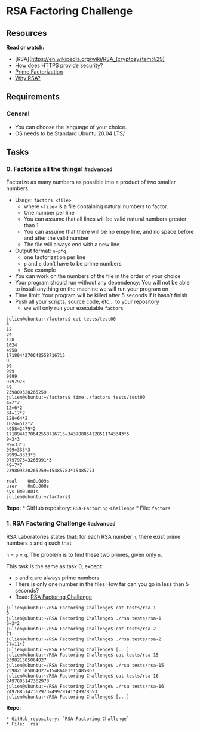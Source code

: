 # RSA Factoring Challenge
## Resources
**Read or watch:**
* [RSA](https://en.wikipedia.org/wiki/RSA_(cryptosystem%29)
* [How does HTTPS provide security?](https://stackoverflow.com/questions/3968095/how-does-https-provide-security)
* [Prime Factorization](https://privacycanada.net/mathematics/prime-factorization/)
* [Why RSA?](https://jaredatandi.hashnode.dev/rsa-factoring)
## Requirements
### General
* You can choose the language of your choice.
* OS needs to be Standard Ubuntu 20.04 LTS/

## Tasks
### 0. Factorize all the things!					`#advanced`
Factorize as many numbers as possible into a product of two smaller numbers.

* Usage: `factors <file>`
	* where `<file>` is a file containing natural numbers to factor.
	* One number per line
	* You can assume that all lines will be valid natural numbers greater than 1
	* You can assume that there will be no empy line, and no space before and after the valid number
	* The file will always end with a new line
* Output format: `n=p*q`
	* one factorization per line
	* `p` and `q` don’t have to be prime numbers
	* See example
* You can work on the numbers of the file in the order of your choice
* Your program should run without any dependency: You will not be able to install anything on the machine we will run your program on
* Time limit: Your program will be killed after 5 seconds if it hasn’t finish
* Push all your scripts, source code, etc… to your repository
	* we will only run your executable `factors`
```
julien@ubuntu:~/factors$ cat tests/test00 
4
12
34
128
1024
4958
1718944270642558716715
9
99
999
9999
9797973
49
239809320265259
julien@ubuntu:~/factors$ time ./factors tests/test00
4=2*2
12=6*2
34=17*2
128=64*2
1024=512*2
4958=2479*2
1718944270642558716715=343788854128511743343*5
9=3*3
99=33*3
999=333*3
9999=3333*3
9797973=3265991*3
49=7*7
239809320265259=15485783*15485773

real    0m0.009s
user    0m0.008s
sys 0m0.001s
julien@ubuntu:~/factors$ 
```
**Repo:**
	*  GitHub repository: `RSA-Factoring-Challenge`
	* File: `factors`
### 1. RSA Factoring Challenge						`#advanced`
RSA Laboratories states that: for each RSA number `n`, there exist prime numbers `p` and `q` such that

`n` = `p` × `q`. The problem is to find these two primes, given only `n`.

This task is the same as task 0, except:

* `p` and `q` are always prime numbers
* There is only one number in the files
How far can you go in less than 5 seconds?
* Read: [RSA Factoring Challenge](https://en.wikipedia.org/wiki/RSA_Factoring_Challenge)
```
julien@ubuntu:~/RSA Factoring Challenge$ cat tests/rsa-1
6
julien@ubuntu:~/RSA Factoring Challenge$ ./rsa tests/rsa-1
6=3*2
julien@ubuntu:~/RSA Factoring Challenge$ cat tests/rsa-2
77
julien@ubuntu:~/RSA Factoring Challenge$ ./rsa tests/rsa-2
77=11*7
julien@ubuntu:~/RSA Factoring Challenge$ [...]  
julien@ubuntu:~/RSA Factoring Challenge$ cat tests/rsa-15
239821585064027
julien@ubuntu:~/RSA Factoring Challenge$ ./rsa tests/rsa-15 
239821585064027=15486481*15485867
julien@ubuntu:~/RSA Factoring Challenge$ cat tests/rsa-16
2497885147362973
julien@ubuntu:~/RSA Factoring Challenge$ ./rsa tests/rsa-16
2497885147362973=49979141*49978553
julien@ubuntu:~/RSA Factoring Challenge$ [...]
```
**Repo:**

	* GitHub repository: `RSA-Factoring-Challenge`
	* File: `rsa`
